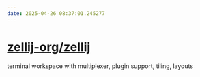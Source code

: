 ```yaml
---
date: 2025-04-26 08:37:01.245277
---
```


# [zellij-org/zellij](https://github.com/zellij-org/zellij)

terminal workspace with multiplexer, plugin support, tiling, layouts